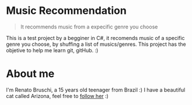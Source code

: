 # Music Recommendation 
> It recommends music from a expecific genre you choose

This is a test project by a begginer in C#, it recomends music of a specific genre you choose, by shuffing a list of musics/genres. This project has the objetive to help me learn git, gitHub. :)

# About me
I'm Renato Bruschi, a 15 years old teenager from Brazil :)
I have a beautiful cat called Arizona, feel free to [follow her](https://www.instagram.com/arizona_agata/) :)